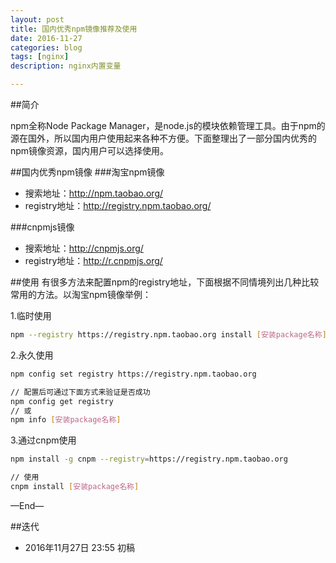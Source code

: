 ```yaml
---
layout: post
title: 国内优秀npm镜像推荐及使用
date: 2016-11-27
categories: blog
tags: [nginx]
description: nginx内置变量

---
```



##简介

npm全称Node Package Manager，是node.js的模块依赖管理工具。由于npm的源在国外，所以国内用户使用起来各种不方便。下面整理出了一部分国内优秀的npm镜像资源，国内用户可以选择使用。

##国内优秀npm镜像
###淘宝npm镜像
- 搜索地址：http://npm.taobao.org/
- registry地址：http://registry.npm.taobao.org/

###cnpmjs镜像
- 搜索地址：http://cnpmjs.org/
- registry地址：http://r.cnpmjs.org/


##使用
  有很多方法来配置npm的registry地址，下面根据不同情境列出几种比较常用的方法。以淘宝npm镜像举例：

  1.临时使用

  ```bash
  npm --registry https://registry.npm.taobao.org install [安装package名称]
  ```

  2.永久使用

  ```bash
  npm config set registry https://registry.npm.taobao.org

  // 配置后可通过下面方式来验证是否成功
  npm config get registry
  // 或
  npm info [安装package名称]
  ```

  3.通过cnpm使用

  ```bash
  npm install -g cnpm --registry=https://registry.npm.taobao.org

  // 使用
  cnpm install [安装package名称]
  ```





—End—

##迭代


* 2016年11月27日 23:55 初稿



